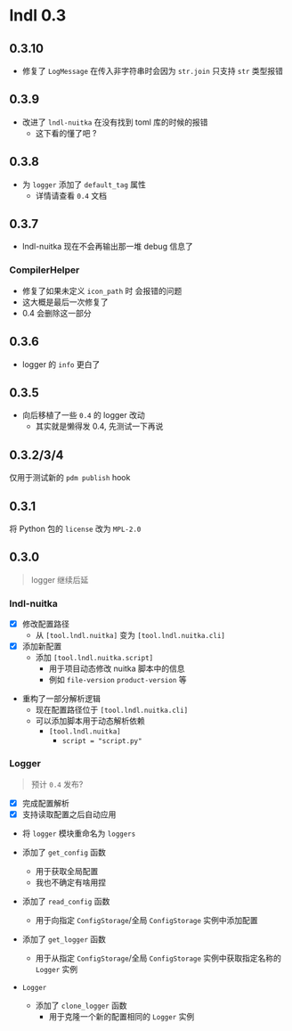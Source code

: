 # lndl 0.3

## 0.3.10

- 修复了 `LogMessage` 在传入非字符串时会因为 `str.join` 只支持 `str` 类型报错

## 0.3.9

- 改进了 `lndl-nuitka` 在没有找到 toml 库的时候的报错
  - 这下看的懂了吧 ?

## 0.3.8

- 为 `logger` 添加了 `default_tag` 属性
  - 详情请查看 `0.4` 文档

## 0.3.7

- lndl-nuitka 现在不会再输出那一堆 debug 信息了

### CompilerHelper

- 修复了如果未定义 `icon_path` 时 会报错的问题
- 这大概是最后一次修复了
- 0.4 会删除这一部分

## 0.3.6

- logger 的 `info` 更白了

## 0.3.5

- 向后移植了一些 `0.4` 的 logger 改动
  - 其实就是懒得发 0.4, 先测试一下再说

## 0.3.2/3/4

仅用于测试新的 `pdm publish` hook

## 0.3.1

将 Python 包的 `license` 改为 `MPL-2.0`

## 0.3.0

> logger 继续后延

### lndl-nuitka

- [x] 修改配置路径
  - 从 `[tool.lndl.nuitka]` 变为 `[tool.lndl.nuitka.cli]`
- [x] 添加新配置
  - 添加 `[tool.lndl.nuitka.script]`
    - 用于项目动态修改 nuitka 脚本中的信息
    - 例如 `file-version` `product-version` 等

- 重构了一部分解析逻辑
  - 现在配置路径位于 `[tool.lndl.nuitka.cli]`
  - 可以添加脚本用于动态解析依赖
    - `[tool.lndl.nuitka]`
      - `script = "script.py"`

### Logger

> 预计 `0.4` 发布?

- [x] 完成配置解析
- [x] 支持读取配置之后自动应用

- 将 `logger` 模块重命名为 `loggers`

- 添加了 `get_config` 函数
  - 用于获取全局配置
  - 我也不确定有啥用捏
- 添加了 `read_config` 函数
  - 用于向指定 `ConfigStorage`/全局 `ConfigStorage` 实例中添加配置
- 添加了 `get_logger` 函数
  - 用于从指定 `ConfigStorage`/全局 `ConfigStorage` 实例中获取指定名称的 `Logger` 实例
- `Logger`
  - 添加了 `clone_logger` 函数
    - 用于克隆一个新的配置相同的 `Logger` 实例
